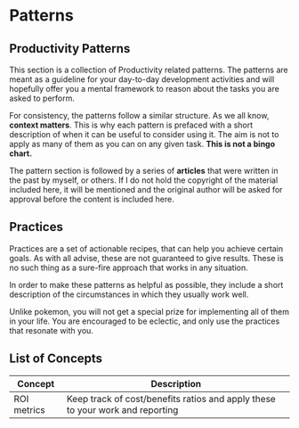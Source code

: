 # Patterns


## Productivity Patterns 
This section is a collection of Productivity related patterns.
The patterns are meant as a guideline for your day-to-day development activities and will
 hopefully offer you a mental framework to reason about the tasks you are asked to perform.

For consistency, the patterns follow a similar structure.
As we all know, **context matters**. This is why each pattern is prefaced with a short description of 
when it can be useful to consider using it. The aim is not to apply as many of them as you can on any given task.
**This is not a bingo chart.**

The pattern section is followed by a series of **articles** that were written in the past by myself, 
or others. If I do not hold the copyright of the material included here, it will be mentioned and the 
original author will be asked for approval before the content is included here.

## Practices 

Practices are a set of actionable recipes, that can help you achieve certain goals.
As with all advise, these are not guaranteed to give results. These is no such thing as a 
sure-fire approach that works in any situation.

In order to make these patterns as helpful as possible, they include a short description of the 
circumstances in which they usually work well.

Unlike pokemon, you will not get a special prize for implementing all of them in your life.
You are encouraged to be eclectic, and only use the practices that resonate with you.

## List of Concepts

| Concept | Description |
|---|---|
| ROI metrics | Keep track of cost/benefits ratios and apply these to your work and reporting |


